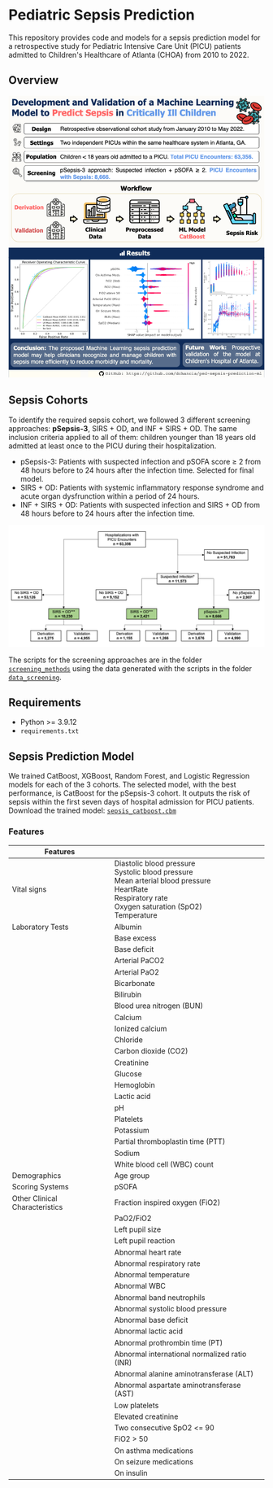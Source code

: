 # Pediatric Sepsis Prediction

This repository provides code and models for a sepsis prediction model for a retrospective study for Pediatric Intensive Care Unit (PICU) patients admitted to Children's Healthcare of Atlanta (CHOA) from 2010 to 2022.

## Overview

![Graphical Abstract](./files/graphical_abstract.png)

## Sepsis Cohorts

To identify the required sepsis cohort, we followed 3 different screening approaches: **pSepsis-3**, SIRS + OD, and INF + SIRS + OD. The same inclusion criteria applied to all of them: children younger than 18 years old admitted at least once to the PICU during their hospitalization.

- pSepsis-3: Patients with suspected infection and pSOFA score $\ge$ 2 from 48 hours before to 24 hours after the infection time. Selected for final model.
- SIRS + OD: Patients with systemic inflammatory response syndrome and acute organ dysfrunction within a period of 24 hours.
- INF + SIRS + OD: Patients with suspected infection and SIRS + OD from 48 hours before to 24 hours after the infection time.

![Cohorts Flow Diagram](./files/flow_diagram.png)

The scripts for the screening approaches are in the folder [`screening_methods`](./screening_methods/) using the data generated with the scripts in the folder [`data_screening`](./data_screening/).

## Requirements

- Python >= 3.9.12
- `requirements.txt`

## Sepsis Prediction Model

We trained CatBoost, XGBoost, Random Forest, and Logistic Regression models for each of the 3 cohorts. The selected model, with the best performance, is CatBoost for the pSepsis-3 cohort. It outputs the risk of sepsis within the first seven days of hospital admission for PICU patients. Download the trained model: [`sepsis_catboost.cbm`](./models/sepsis_catboost.cbm)

### Features

| Features |         |
|----------|---------|
| Vital signs     | Diastolic blood pressure<br>Systolic blood pressure<br>Mean arterial blood pressure<br>HeartRate<br>Respiratory rate <br>Oxygen saturation (SpO2)<br>Temperature |
| Laboratory Tests               | Albumin                                       |
|                                | Base excess                                   |
|                                | Base deficit                                  |
|                                | Arterial PaCO2                                |
|                                | Arterial PaO2                                 |
|                                | Bicarbonate                                   |
|                                | Bilirubin                                     |
|                                | Blood urea nitrogen (BUN)                     |
|                                | Calcium                                       |
|                                | Ionized calcium                               |
|                                | Chloride                                      |
|                                | Carbon dioxide (CO2)                          |
|                                | Creatinine                                    |
|                                | Glucose                                       |
|                                | Hemoglobin                                    |
|                                | Lactic acid                                   |
|                                | pH                                            |
|                                | Platelets                                     |
|                                | Potassium                                     |
|                                | Partial thromboplastin time (PTT)             |
|                                | Sodium                                        |
|                                | White blood cell (WBC) count                  |
| Demographics                   | Age group                                     |
| Scoring Systems                | pSOFA                                         |
| Other Clinical Characteristics | Fraction inspired oxygen (FiO2)               |
|                                | PaO2/FiO2                                     |
|                                | Left pupil size                               |
|                                | Left pupil reaction                           |
|                                | Abnormal heart rate                           |
|                                | Abnormal respiratory rate                     |
|                                | Abnormal temperature                          |
|                                | Abnormal WBC                                  |
|                                | Abnormal band neutrophils                     |
|                                | Abnormal systolic blood pressure              |
|                                | Abnormal base deficit                         |
|                                | Abnormal lactic acid                          |
|                                | Abnormal prothrombin time (PT)                |
|                                | Abnormal international normalized ratio (INR) |
|                                | Abnormal alanine aminotransferase (ALT)       |
|                                | Abnormal aspartate aminotransferase (AST)     |
|                                | Low platelets                                 |
|                                | Elevated creatinine                           |
|                                | Two consecutive SpO2 <= 90                    |
|                                | FiO2 > 50                                     |
|                                | On asthma medications                         |
|                                | On seizure medications                        |
|                                | On insulin                                    |